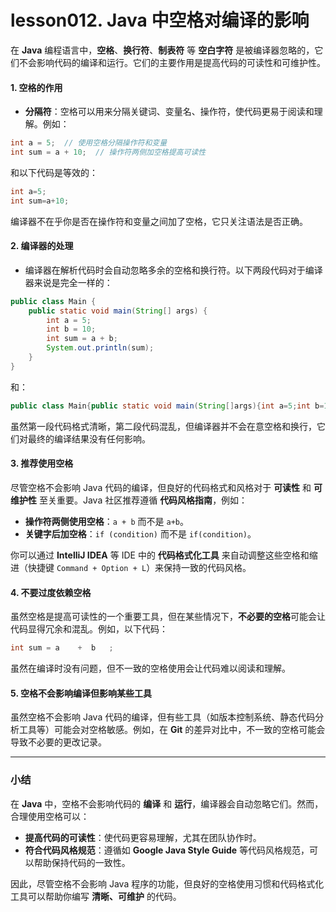 # lesson012. Java 中空格对编译的影响

在 **Java** 编程语言中，**空格**、**换行符**、**制表符** 等 **空白字符** 是被编译器忽略的，它们不会影响代码的编译和运行。它们的主要作用是提高代码的可读性和可维护性。

#### 1. **空格的作用**

- **分隔符**：空格可以用来分隔关键词、变量名、操作符，使代码更易于阅读和理解。例如：

```java
int a = 5;  // 使用空格分隔操作符和变量
int sum = a + 10;  // 操作符两侧加空格提高可读性
```

和以下代码是等效的：

```java
int a=5;
int sum=a+10;
```

编译器不在乎你是否在操作符和变量之间加了空格，它只关注语法是否正确。

#### 2. **编译器的处理**

- 编译器在解析代码时会自动忽略多余的空格和换行符。以下两段代码对于编译器来说是完全一样的：

```java
public class Main {
    public static void main(String[] args) {
        int a = 5;
        int b = 10;
        int sum = a + b;
        System.out.println(sum);
    }
}
```

和：

```java
public class Main{public static void main(String[]args){int a=5;int b=10;int sum=a+b;System.out.println(sum);}}
```

虽然第一段代码格式清晰，第二段代码混乱，但编译器并不会在意空格和换行，它们对最终的编译结果没有任何影响。

#### 3. **推荐使用空格**

尽管空格不会影响 Java 代码的编译，但良好的代码格式和风格对于 **可读性** 和 **可维护性** 至关重要。Java 社区推荐遵循 **代码风格指南**，例如：

- **操作符两侧使用空格**：`a + b` 而不是 `a+b`。
- **关键字后加空格**：`if (condition)` 而不是 `if(condition)`。

你可以通过 **IntelliJ IDEA** 等 IDE 中的 **代码格式化工具** 来自动调整这些空格和缩进（快捷键 `Command + Option + L`）来保持一致的代码风格。

#### 4. **不要过度依赖空格**

虽然空格是提高可读性的一个重要工具，但在某些情况下，**不必要的空格**可能会让代码显得冗余和混乱。例如，以下代码：

```java
int sum = a    +  b   ;
```

虽然在编译时没有问题，但不一致的空格使用会让代码难以阅读和理解。

#### 5. **空格不会影响编译但影响某些工具**

虽然空格不会影响 Java 代码的编译，但有些工具（如版本控制系统、静态代码分析工具等）可能会对空格敏感。例如，在 **Git** 的差异对比中，不一致的空格可能会导致不必要的更改记录。

------

### 小结

在 **Java** 中，空格不会影响代码的 **编译** 和 **运行**，编译器会自动忽略它们。然而，合理使用空格可以：

- **提高代码的可读性**：使代码更容易理解，尤其在团队协作时。
- **符合代码风格规范**：遵循如 **Google Java Style Guide** 等代码风格规范，可以帮助保持代码的一致性。

因此，尽管空格不会影响 Java 程序的功能，但良好的空格使用习惯和代码格式化工具可以帮助你编写 **清晰、可维护** 的代码。